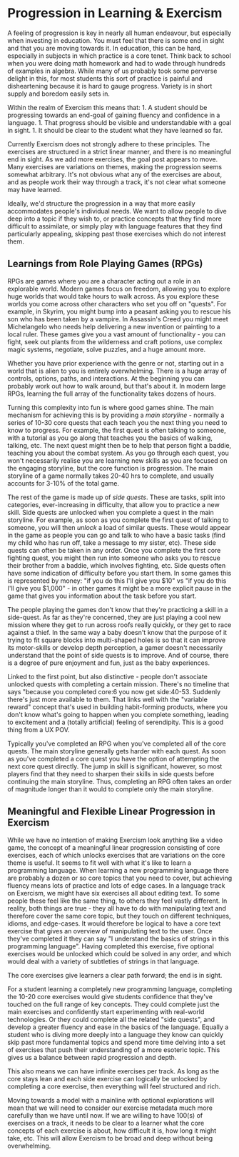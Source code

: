 # Progression in Learning & Exercism

A feeling of progression is key in nearly all human endeavour, but especially when investing in education. You must feel that there is some end in sight and that you are moving towards it. In education, this can be hard, especially in subjects in which practice is a core tenet. Think back to school when you were doing math homework and had to wade through hundreds of examples in algebra. While many of us probably took some perverse delight in this, for most students this sort of practice is painful and disheartening because it is hard to gauge progress. Variety is in short supply and boredom easily sets in.

Within the realm of Exercism this means that: 1. A student should be progressing towards an end-goal of gaining fluency and confidence in a language. 1. That progress should be visible and understandable with a goal in sight. 1. It should be clear to the student what they have learned so far.

Currently Exercism does not strongly adhere to these principles. The exercises are structured in a strict linear manner, and there is no meaningful end in sight. As we add more exercises, the goal post appears to move. Many exercises are variations on themes, making the progression seems somewhat arbitrary. It's not obvious what any of the exercises are about, and as people work their way through a track, it's not clear what someone may have learned.

Ideally, we'd structure the progression in a way that more easily accommodates people's individual needs. We want to allow people to dive deep into a topic if they wish to, or practice concepts that they find more difficult to assimilate, or simply play with language features that they find particularly appealing, skipping past those exercises which do not interest them.

## Learnings from Role Playing Games \(RPGs\)

RPGs are games where you are a character acting out a role in an explorable world. Modern games focus on freedom, allowing you to explore huge worlds that would take hours to walk across. As you explore these worlds you come across other characters who set you off on "quests". For example, in Skyrim, you might bump into a peasant asking you to rescue his son who has been taken by a vampire. In Assassin's Creed you might meet Michelangelo who needs help delivering a new invention or painting to a local ruler. These games give you a vast amount of functionality - you can fight, seek out plants from the wilderness and craft potions, use complex magic systems, negotiate, solve puzzles, and a huge amount more.

Whether you have prior experience with the genre or not, starting out in a world that is alien to you is entirely overwhelming. There is a huge array of controls, options, paths, and interactions. At the beginning you can probably work out how to walk around, but that's about it. In modern large RPGs, learning the full array of the functionality takes dozens of hours.

Turning this complexity into fun is where good games shine. The main mechanism for achieving this is by providing a _main storyline_ - normally a series of 10-30 core quests that each teach you the next thing you need to know to progress. For example, the first quest is often talking to someone, with a tutorial as you go along that teaches you the basics of walking, talking, etc. The next quest might then be to help that person fight a baddie, teaching you about the combat system. As you go through each quest, you won't necessarily realise you are learning new skills as you are focused on the engaging storyline, but the core function is progression. The main storyline of a game normally takes 20-40 hrs to complete, and usually accounts for 3-10% of the total game.

The rest of the game is made up of _side quests_. These are tasks, split into categories, ever-increasing in difficulty, that allow you to practice a new skill. Side quests are unlocked when you complete a quest in the main storyline. For example, as soon as you complete the first quest of talking to someone, you will then _unlock_ a load of similar quests. These would appear in the game as people you can go and talk to who have a basic tasks \(find my child who has run off, take a message to my sister, etc\). These side quests can often be taken in any order. Once you complete the first core fighting quest, you might then run into someone who asks you to rescue their brother from a baddie, which involves fighting, etc. Side quests often have some indication of difficulty before you start them. In some games this is represented by money: "if you do this I'll give you $10" vs "if you do this I'll give you $1,000" - in other games it might be a more explicit pause in the game that gives you information about the task before you start.

The people playing the games don't know that they're practicing a skill in a side-quest. As far as they're concerned, they are just playing a cool new mission where they get to run across roofs really quickly, or they get to race against a thief. In the same way a baby doesn't know that the purpose of it trying to fit square blocks into multi-shaped holes is so that it can improve its motor-skills or develop depth perception, a gamer doesn't necessarily understand that the point of side quests is to improve. And of course, there is a degree of pure enjoyment and fun, just as the baby experiences.

Linked to the first point, but also distinctive - people don't associate unlocked quests with completing a certain mission. There's no timeline that says "because you completed core:6 you now get side:40-53. Suddenly there's just more available to them. That links well with the "variable reward" concept that's used in building habit-forming products, where you don't know what's going to happen when you complete something, leading to excitement and a \(totally artificial\) feeling of serendipity. This is a good thing from a UX POV.

Typically you've completed an RPG when you've completed all of the core quests. The main storyline generally gets harder with each quest. As soon as you've completed a core quest you have the option of attempting the next core quest directly. The jump in skill is significant, however, so most players find that they need to sharpen their skills in side quests before continuing the main storyline. Thus, completing an RPG often takes an order of magnitude longer than it would to complete only the main storyline.

## Meaningful and Flexible Linear Progression in Exercism

While we have no intention of making Exercism look anything like a video game, the concept of a meaningful linear progression consisting of core exercises, each of which unlocks exercises that are variations on the core theme is useful. It seems to fit well with what it's like to learn a programming language. When learning a new programming language there are probably a dozen or so core topics that you need to cover, but achieving fluency means lots of practice and lots of edge cases. In a language track on Exercism, we might have six exercises all about editing text. To some people these feel like the same thing, to others they feel vastly different. In reality, both things are true - they all have to do with manipulating text and therefore cover the same core topic, but they touch on different techniques, idioms, and edge-cases. It would therefore be logical to have a core text exercise that gives an overview of manipulating text to the user. Once they've completed it they can say "I understand the basics of strings in this programming language". Having completed this exercise, five optional exercises would be unlocked which could be solved in any order, and which would deal with a variety of subtleties of strings in that language.

The core exercises give learners a clear path forward; the end is in sight.

For a student learning a completely new programming language, completing the 10-20 core exercises would give students confidence that they've touched on the full range of key concepts. They could complete just the main exercises and confidently start experimenting with real-world technologies. Or they could complete all the related "side quests", and develop a greater fluency and ease in the basics of the language. Equally a student who is diving more deeply into a language they know can quickly skip past more fundamental topics and spend more time delving into a set of exercises that push their understanding of a more esoteric topic. This gives us a balance between rapid progression and depth.

This also means we can have infinite exercises per track. As long as the core stays lean and each side exercise can logically be unlocked by completing a core exercise, then everything will feel structured and rich.

Moving towards a model with a mainline with optional explorations will mean that we will need to consider our exercise metadata much more carefully than we have until now. If we are willing to have 100\(s\) of exercises on a track, it needs to be clear to a learner what the core concepts of each exercise is about, how difficult it is, how long it might take, etc. This will allow Exercism to be broad and deep without being overwhelming.

